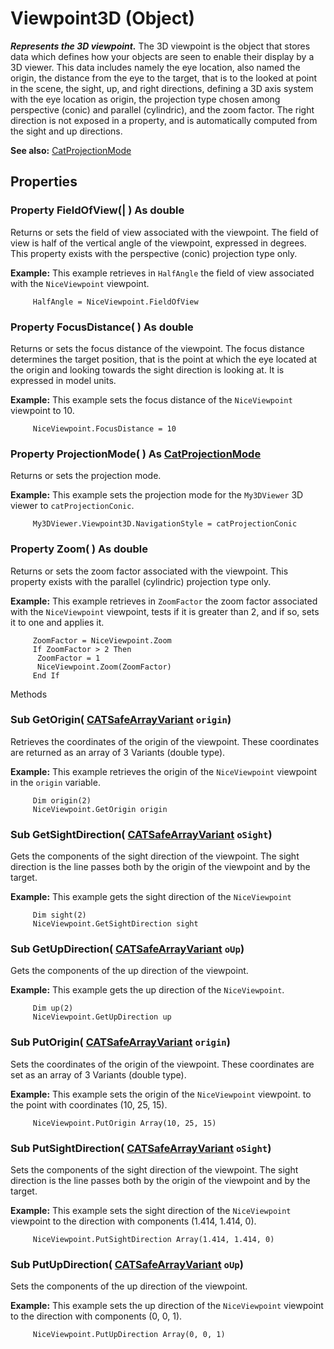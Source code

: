 # Viewpoint3D (Object)

**_Represents the 3D viewpoint._**
The 3D viewpoint is the object that stores data which defines how your objects are seen to enable their display by a 3D viewer. This data includes namely the eye location, also named the origin, the distance from the eye to the target, that is to the looked at point in the scene, the sight, up, and right directions, defining a 3D axis system with the eye location as origin, the projection type chosen among perspective (conic) and parallel (cylindric), and the zoom factor. The right direction is not exposed in a property, and is automatically computed from the sight and up directions.

**See also:**      [CatProjectionMode](../InfInterfaces/enum_CatProjectionMode_60760.md)

## Properties

### Property **FieldOfView**(| ) As double

   Returns or sets the field of view associated with the viewpoint. The field of view is half of the vertical angle of the viewpoint, expressed in degrees. This property exists with the perspective (conic) projection type only.

**Example:**      This example retrieves in `HalfAngle` the field of view associated with the `NiceViewpoint` viewpoint.

```VBScript
     HalfAngle = NiceViewpoint.FieldOfView

```

### Property **FocusDistance**( ) As double

   Returns or sets the focus distance of the viewpoint. The focus distance determines the target position, that is the point at which the eye located at the origin and looking towards the sight direction is looking at. It is expressed in model units.

**Example:**      This example sets the focus distance of the `NiceViewpoint` viewpoint to 10.

```VBScript
     NiceViewpoint.FocusDistance = 10

```

### Property **ProjectionMode**( ) As [CatProjectionMode](../InfInterfaces/enum_CatProjectionMode_60760.md)

   Returns or sets the projection mode.

**Example:**      This example sets the projection mode for the `My3DViewer` 3D viewer to `catProjectionConic`.

```VBScript
     My3DViewer.Viewpoint3D.NavigationStyle = catProjectionConic

```

### Property **Zoom**( ) As double

   Returns or sets the zoom factor associated with the viewpoint. This property exists with the parallel (cylindric) projection type only.

**Example:**      This example retrieves in `ZoomFactor` the zoom factor associated with the `NiceViewpoint` viewpoint, tests if it is greater than 2, and if so, sets it to one and applies it.

```VBScript
     ZoomFactor = NiceViewpoint.Zoom
     If ZoomFactor > 2 Then
      ZoomFactor = 1
      NiceViewpoint.Zoom(ZoomFactor)
     End If

```

Methods

### Sub **GetOrigin**( [CATSafeArrayVariant](../System/typedef_CATSafeArrayVariant_73843.md)  `origin`)

   Retrieves the coordinates of the origin of the viewpoint. These coordinates are returned as an array of 3 Variants (double type).

**Example:**      This example retrieves the origin of the `NiceViewpoint` viewpoint in the `origin` variable.

```VBScript
     Dim origin(2)
     NiceViewpoint.GetOrigin origin

```

### Sub **GetSightDirection**( [CATSafeArrayVariant](../System/typedef_CATSafeArrayVariant_73843.md)  `oSight`)

   Gets the components of the sight direction of the viewpoint. The sight direction is the line passes both by the origin of the viewpoint and by the target.

**Example:**      This example gets the sight direction of the `NiceViewpoint`

```VBScript
     Dim sight(2)
     NiceViewpoint.GetSightDirection sight

```

### Sub **GetUpDirection**( [CATSafeArrayVariant](../System/typedef_CATSafeArrayVariant_73843.md)  `oUp`)

   Gets the components of the up direction of the viewpoint.

**Example:**      This example gets the up direction of the `NiceViewpoint`.

```VBScript
     Dim up(2)
     NiceViewpoint.GetUpDirection up

```

### Sub **PutOrigin**( [CATSafeArrayVariant](../System/typedef_CATSafeArrayVariant_73843.md)  `origin`)

   Sets the coordinates of the origin of the viewpoint. These coordinates are set as an array of 3 Variants (double type).

**Example:**      This example sets the origin of the `NiceViewpoint` viewpoint. to the point with coordinates (10, 25, 15).

```VBScript
     NiceViewpoint.PutOrigin Array(10, 25, 15)

```

### Sub **PutSightDirection**( [CATSafeArrayVariant](../System/typedef_CATSafeArrayVariant_73843.md)  `oSight`)

   Sets the components of the sight direction of the viewpoint. The sight direction is the line passes both by the origin of the viewpoint and by the target.

**Example:**      This example sets the sight direction of the `NiceViewpoint` viewpoint to the direction with components (1.414, 1.414, 0).

```VBScript
     NiceViewpoint.PutSightDirection Array(1.414, 1.414, 0)

```

### Sub **PutUpDirection**( [CATSafeArrayVariant](../System/typedef_CATSafeArrayVariant_73843.md)  `oUp`)

   Sets the components of the up direction of the viewpoint.

**Example:**      This example sets the up direction of the `NiceViewpoint` viewpoint to the direction with components (0, 0, 1).

```VBScript
     NiceViewpoint.PutUpDirection Array(0, 0, 1)

```